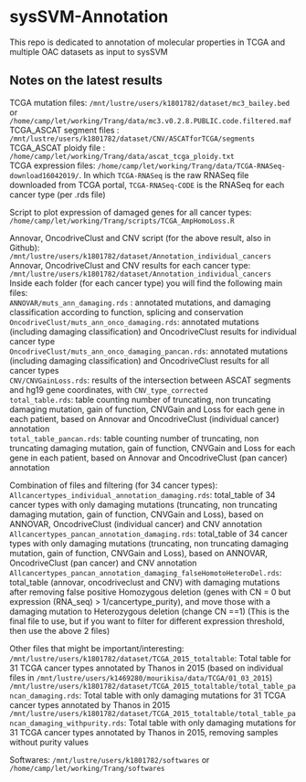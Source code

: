 # sysSVM-Annotation

This repo is dedicated to annotation of molecular properties in TCGA and multiple OAC datasets as input to sysSVM

## Notes on the latest results
TCGA mutation files: `/mnt/lustre/users/k1801782/dataset/mc3_bailey.bed` or `/home/camp/let/working/Trang/data/mc3.v0.2.8.PUBLIC.code.filtered.maf` <br />
TCGA_ASCAT segment files : `/mnt/lustre/users/k1801782/dataset/CNV/ASCATforTCGA/segments` <br />
TCGA_ASCAT ploidy file : `/home/camp/let/working/Trang/data/ascat_tcga_ploidy.txt`<br />
TCGA expression files: `/home/camp/let/working/Trang/data/TCGA-RNASeq-download16042019/`. In which `TCGA-RNASeq` is the raw RNASeq file downloaded from TCGA portal, `TCGA-RNASeq-CODE` is the RNASeq for each cancer type (per .rds file)

Script to plot expression of damaged genes for all cancer types: `/home/camp/let/working/Trang/scripts/TCGA_AmpHomoLoss.R`

Annovar, OncodriveClust and CNV script (for the above result, also in Github): `/mnt/lustre/users/k1801782/dataset/Annotation_individual_cancers`<br />
Annovar, OncodriveClust and CNV results for each cancer type: `/mnt/lustre/users/k1801782/dataset/Annotation_individual_cancers`<br />
Inside each folder (for each cancer type) you will find the following main files:<br />
`ANNOVAR/muts_ann_damaging.rds` : annotated mutations, and damaging classification according to function, splicing and conservation <br />
`OncodriveClust/muts_ann_onco_damaging.rds`: annotated mutations (including damaging classification) and OncodriveClust results for individual cancer type <br />
`OncodriveClust/muts_ann_onco_damaging_pancan.rds`:  annotated mutations (including damaging classification) and OncodriveClust results for all cancer types <br />
`CNV/CNVGainLoss.rds`: results of the intersection between ASCAT segments and hg19 gene coordinates, with `CNV_type_corrected` <br />
`total_table.rds`: table counting number of truncating, non truncating damaging mutation, gain of function, CNVGain and Loss for each gene in each patient, based on Annovar and OncodriveClust (individual cancer) annotation <br />
`total_table_pancan.rds`: table counting number of truncating, non truncating damaging mutation, gain of function, CNVGain and Loss for each gene in each patient, based on Annovar and OncodriveClust (pan cancer) annotation <br />

Combination of files and filtering (for 34 cancer types):
`Allcancertypes_individual_annotation_damaging.rds`: total_table of 34 cancer types with only damaging mutations (truncating, non truncating damaging mutation, gain of function, CNVGain and Loss), based on ANNOVAR, OncodriveClust (individual cancer) and CNV annotation <br />
`Allcancertypes_pancan_annotation_damaging.rds`: total_table of 34 cancer types with only damaging mutations (truncating, non truncating damaging mutation, gain of function, CNVGain and Loss), based on ANNOVAR, OncodriveClust (pan cancer) and CNV annotation  <br />
`Allcancertypes_pancan_annotation_damaging_falseHomotoHeteroDel.rds`: total_table (annovar, oncodriveclust and CNV) with damaging mutations after removing false positive Homozygous deletion (genes with CN = 0 but expression (RNA_seq) > 1/cancertype_purity), and move those with a damaging mutation to Heterozygous deletion (change CN ==1) (This is the final file to use, but if you want to filter for different expression threshold, then use the above 2 files)
 
Other files that might be important/interesting:
`/mnt/lustre/users/k1801782/dataset/TCGA_2015_totaltable`: Total table for 31 TCGA cancer types annotated by Thanos in 2015 (based on individual files in `/mnt/lustre/users/k1469280/mourikisa/data/TCGA/01_03_2015`) <br />
`/mnt/lustre/users/k1801782/dataset/TCGA_2015_totaltable/total_table_pancan_damaging.rds`: Total table with only damaging mutations for 31 TCGA cancer types annotated by Thanos in 2015 <br />
`/mnt/lustre/users/k1801782/dataset/TCGA_2015_totaltable/total_table_pancan_damaging_withpurity.rds`: Total table with only damaging mutations for 31 TCGA cancer types annotated by Thanos in 2015, removing samples without purity values

Softwares: `/mnt/lustre/users/k1801782/softwares` or `/home/camp/let/working/Trang/softwares`
